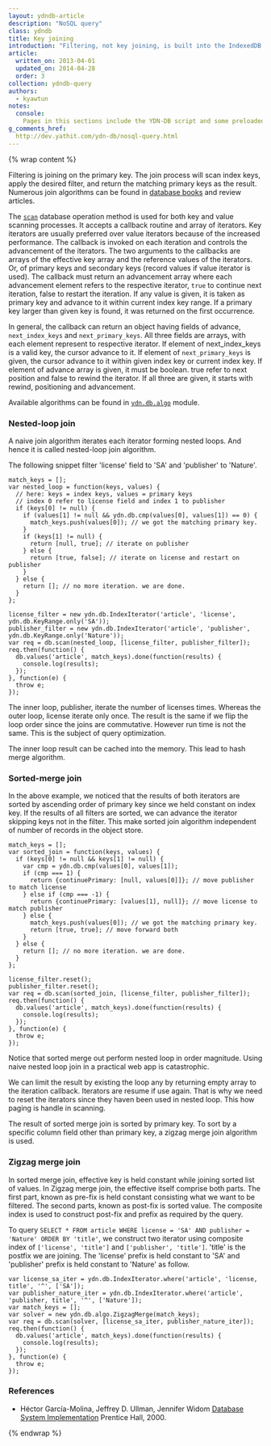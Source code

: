 ```yaml
---
layout: ydndb-article
description: "NoSQL query"
class: ydndb
title: Key joining
introduction: "Filtering, not key joining, is built into the IndexedDB API."
article:
  written_on: 2013-04-01
  updated_on: 2014-04-28
  order: 3
collection: ydndb-query
authors:
  - kyawtun
notes:
  console:
    Pages in this sections include the YDN-DB script and some preloaded data and utility functions, so that you follow the sample code in your browser's developer console to see in action.
g_comments_href:
  http://dev.yathit.com/ydn-db/nosql-query.html
---
```


{% wrap content %}

Filtering is joining on the primary key. The join process will scan index keys, apply the desired filter, and return the matching primary keys as the result. Numerous join algorithms can be found in [database books](#references) and review articles.
 
The [`scan`](https://dev.yathit.com/api/ydn/db/storage.html#scan) database operation method is used for both key and value scanning processes.  It accepts a callback routine and array of iterators.  Key iterators are usually preferred over value iterators because of the increased performance.  The callback is invoked on each iteration and controls the advancement of the iterators.   The two arguments to the callbacks are arrays of the effective key array and the reference values of the iterators.   Or, of primary keys and secondary keys (record values if value iterator is used). The callback must return an advancement array where each advancement element refers to the respective iterator, `true` to continue next iteration, false to restart the iteration. If any value is given, it is taken as primary key and advance to it within current index key range. If a primary key larger than given key is found, it was returned on the first occurrence.
 
In general, the callback can return an object having fields of advance, `next_index_keys` and `next_primary_keys`. All three fields are arrays, with each element represent to respective iterator. If element of next_index_keys is a valid key, the cursor advance to it. If element of `next_primary_keys` is given, the cursor advance to it within given index key or current index key. If element of advance array is given, it must be boolean. true refer to next position and false to rewind the iterator. If all three are given, it starts with rewind, positioning and advancement.
 
Available algorithms can be found in [`ydn.db.algo`](/api/ydn/db/algo.html) module.

### Nested-loop join

A naive join algorithm iterates each iterator forming nested loops. And hence it is called nested-loop join algorithm.
  
The following snippet filter 'license' field to 'SA' and 'publisher' to 'Nature'.

    match_keys = [];
    var nested_loop = function(keys, values) {
      // here: keys = index keys, values = primary keys
      // index 0 refer to license field and index 1 to publisher
      if (keys[0] != null) {
        if (values[1] != null && ydn.db.cmp(values[0], values[1]) == 0) {
          match_keys.push(values[0]); // we got the matching primary key.
        } 
        if (keys[1] != null) {
          return [null, true]; // iterate on publisher
        } else {
          return [true, false]; // iterate on license and restart on publisher
        }
      } else {
        return []; // no more iteration. we are done.
      }
    };
    
    license_filter = new ydn.db.IndexIterator('article', 'license', ydn.db.KeyRange.only('SA'));
    publisher_filter = new ydn.db.IndexIterator('article', 'publisher', ydn.db.KeyRange.only('Nature'));
    var req = db.scan(nested_loop, [license_filter, publisher_filter]);
    req.then(function() {
      db.values('article', match_keys).done(function(results) {
        console.log(results);
      });
    }, function(e) {
      throw e;
    });
    
The inner loop, publisher, iterate the number of licenses times. Whereas the outer loop, license iterate only once. The result is the same if we flip the loop order since the joins are commutative. However run time is not the same. This is the subject of query optimization.
  
The inner loop result can be cached into the memory. This lead to hash merge algorithm.  
  
### Sorted-merge join
  
In the above example, we noticed that the results of both iterators are sorted by ascending order of primary key since we held constant on index key. If the results of all filters are sorted, we can advance the iterator skipping keys not in the filter. This make sorted join algorithm independent of number of records in the object store.   

    match_keys = [];
    var sorted_join = function(keys, values) {
      if (keys[0] != null && keys[1] != null) {
        var cmp = ydn.db.cmp(values[0], values[1]);
        if (cmp === 1) {
          return {continuePrimary: [null, values[0]]}; // move publisher to match license
        } else if (cmp === -1) {
          return {continuePrimary: [values[1], null]}; // move license to match publisher
        } else {
          match_keys.push(values[0]); // we got the matching primary key.
          return [true, true]; // move forward both
        } 
      } else {
        return []; // no more iteration. we are done.
      }
    };
    
    license_filter.reset();
    publisher_filter.reset();
    var req = db.scan(sorted_join, [license_filter, publisher_filter]);
    req.then(function() {
      db.values('article', match_keys).done(function(results) {
        console.log(results);
      });
    }, function(e) {
      throw e;
    });
    
Notice that sorted merge out perform nested loop in order magnitude. Using naive nested loop join in a practical web app is catastrophic.
 
 We can limit the result by existing the loop any by returning empty array to the iteration callback. Iterators are resume if use again. That is why we need to reset the iterators since they haven been used in nested loop. This how paging is handle in scanning.
 
 The result of sorted merge join is sorted by primary key. To sort by a specific column field other than primary key, a zigzag merge join algorithm is used. 
    
### Zigzag merge join
      
In sorted merge join, effective key is held constant while joining sorted list of values. In Zigzag merge join, the effective itself comprise both parts. The first part, known as pre-fix is held constant consisting what we want to be filtered. The second parts, known as post-fix is sorted value. The composite index is used to construct post-fix and prefix as required by the query. 

To query `SELECT * FROM article WHERE license = 'SA' AND publisher = 'Nature' ORDER BY 'title'`, we construct two iterator using composite index of `['license', 'title']` and `['publisher', 'title']`. 'title' is the postfix we are joining. The 'license' prefix is held constant to 'SA' and 'publisher' prefix is held constant to 'Nature' as follow.   
 
    var license_sa_iter = ydn.db.IndexIterator.where('article', 'license, title', '^', ['SA']);
    var publisher_nature_iter = ydn.db.IndexIterator.where('article', 'publisher, title', '^', ['Nature']);
    var match_keys = [];
    var solver = new ydn.db.algo.ZigzagMerge(match_keys);
    var req = db.scan(solver, [license_sa_iter, publisher_nature_iter]);
    req.then(function() {
      db.values('article', match_keys).done(function(results) {
        console.log(results);
      });
    }, function(e) {
      throw e;
    }); 
 
### References
 * Héctor García-Molina, Jeffrey D. Ullman, Jennifer Widom <a href="http://books.google.com.sg/books?id=jOVQAAAAMAAJ">Database System Implementation</a> Prentice Hall, 2000.
       
       
{% endwrap %}     
